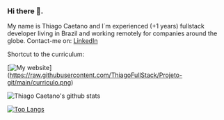 ### Hi there 👋.
My name is Thiago Caetano and I´m experienced (+1 years) fullstack developer living in Brazil and working remotely for companies around the globe.
Contact-me on:
[LinkedIn](https://linkedin.com/in/thiagocb2-developer-fullstack/)


Shortcut to the curriculum:

[![My website](https://thiago-full-stack.vercel.app/api?url=https%3A%2F%2Fraw.githubusercontent.com%2FThiagoFullStack%2FProjeto-git%2Fmain%2Fcurriculo.png)]
(https://raw.githubusercontent.com/ThiagoFullStack/Projeto-git/main/curriculo.png)


![Thiago Caetano's github stats](https://github-readme-stats.vercel.app/api?username=ThiagoFullStack&show_icons=true&theme=radical)

[![Top Langs](https://github-readme-stats.vercel.app/api/top-langs/?username=ThiagoFullStack&layout=compact)](https://github.com/anuraghazra/github-readme-stats)


